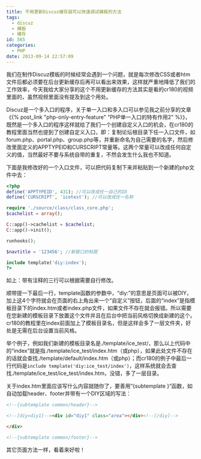 ```yaml
---
title: 不用更新Discuz缓存就可以快速调试模板的方法
tags:
  - discuz
  - 模板
  - 缓存
id: 565
categories:
  - PHP
date: 2013-09-14 22:57:09
---
```


我们在制作Discuz模板的时候经常会遇到一个问题，就是每次修改CSS或者htm文件后都必须要在后台更新缓存后再可以看出来效果，这样就严重地降低了我们的工作效率，今天我给大家分享的这个不用更新缓存的方法其实是看的cr180的视频里面的，虽然视频里面没有提及到这个用处。

Discuz是一个多入口的程序，关于单一入口和多入口可以参见我之前分享的文章《{% post_link "php-only-entry-feature" "PHP单一入口的特有作用2" %}》，既然是一个多入口的程序这样就给了我们一个创建自定义入口的机会，在cr180的教程里面当然也提到了创建自定义入口，即：复制论坛根目录下任一入口文件，如forum.php、portal.php、group.php等，并重新命名为自己需要的名字，然后修改里面定义的APPTYPEID和CURSCRIPT常量等。这两个常量可以改成任何自定义的值，当然最好不要与系统自带的重复，不然会发生什么我也不知道。

下面是我修改好的一个入口文件，可以把代码复制下来并粘贴到一个新建的php文件中去：


```php
<?php
define('APPTYPEID', 431); //可以改成任一自己的ID
define('CURSCRIPT', 'icetest'); //可以改成任一名称

require './source/class/class_core.php';
$cachelist = array();

C::app()->cachelist = $cachelist;
C::app()->init();

runhooks();

$navtitle = '123456'; //新窗口的标题

include template('diy:index');
?>
```

如上：带有注释的三行可以根据需要自行修改。

顺带提一下最后一行，template函数的参数中，“diy:”的意思是页面可以被DIY，加上这4个字符就会在页面的右上角出来一个“自定义”按钮，后面的“index”是指模板目录下的index.htm或者index.php文件，如果文件不存在就会报错。所以需要在您新建的模板目录下放置这个文件并且在后台中把当前风格切换成新建的这个。cr180的教程里在index前面加上了模板目录名，但是这样会多了一层文件夹，好处是无需在后台设置当前风格。

举个例子，例如我们新建的模板目录名是./template/ice_test/，那么以上代码中的“index”就是指./template/ice_test/index.htm（或php），如果此处文件不存在的话就会查找./template/default/index.htm（或php）；而cr180的例子中最后一行代码是`include template('diy:ice_test/index')`，这样系统就会去查找./template/ice_test/ice_test/index.htm，没错，多了一层目录。

关于index.htm里面应该写什么内容就随你了，要善用“{subtemplate }”函数，如自动加载header、footer并带有一个DIY区域的写法：

```html
<!--{subtemplate common/header}-->

<!--[diy=diy1]--><div id="diy1" class="area"></div><!--[/diy]-->

</div>

<!--{subtemplate common/footer}-->
```

其它页面方法一样，看着来好啦！
